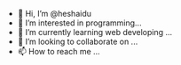 - 👋 Hi, I’m @heshaidu
- 👀 I’m interested in programming...
- 🌱 I’m currently learning web developing ...
- 💞️ I’m looking to collaborate on ...
- 📫 How to reach me ...

<!---
heshaidu/heshaidu is a ✨ special ✨ repository because its `README.md` (this file) appears on your GitHub profile.
You can click the Preview link to take a look at your changes.
--->
